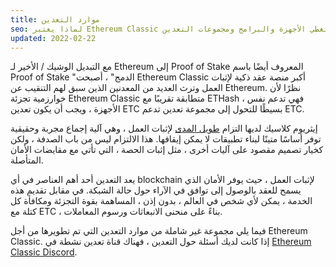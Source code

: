 ```yaml
---
title: موارد التعدين
seo: لماذا يعتبر Ethereum Classic خيارًا رائعًا طويل الأجل لتعدين العملات المشفرة ، ومجموعة من الموارد التي تغطي الأجهزة والبرامج ومجموعات التعدين.
updated: 2022-02-22
---
```


مع التبديل الوشيك / الأخير لـ Ethereum إلى Proof of Stake المعروف أيضًا باسم Proof of Stake "الدمج" ، أصبحت Ethereum Classic أكبر منصة عقد ذكية لإثبات العمل وترث العديد من المعدنين الذين سبق لهم التنقيب عن Ethereum. نظرًا لأن خوارزمية تجزئة Ethereum Classic متطابقة تقريبًا مع ETHash ، فهي تدعم نفس الأجهزة ، ويجب أن يكون تعدين ETC بسيطًا للتحول إلى مجموعة تعدين تدعم ETC.

إيثريوم كلاسيك لديها التزام [طويل المدى](/why-classic/proof-of-work) لإثبات العمل ، وهي آلية إجماع مجربة وحقيقية توفر أساسًا متينًا لبناء تطبيقات لا يمكن إيقافها. هذا الالتزام ليس من باب الصدفة ، ولكن كخيار تصميم مقصود على آليات أخرى ، مثل إثبات الحصة ، التي تأتي مع مقايضات الأمان المتأصلة.

يعد التعدين أحد أهم العناصر في أي blockchain لإثبات العمل ، حيث يوفر الأمان الذي يسمح للعقد بالوصول إلى توافق في الآراء حول حالة الشبكة. في مقابل تقديم هذه الخدمة ، يمكن لأي شخص في العالم ، بدون إذن ، المساهمة بقوة التجزئة ومكافأة كل كتلة مع ETC ، بناءً على منحنى الانبعاثات ورسوم المعاملات.

فيما يلي مجموعة غير شاملة من موارد التعدين التي تم تطويرها من أجل Ethereum Classic. إذا كانت لديك أسئلة حول التعدين ، فهناك قناة تعدين نشطة في [Ethereum Classic Discord](/community/channels).
